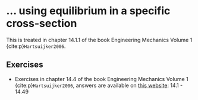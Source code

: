 # ... using equilibrium in a specific cross-section

This is treated in chapter 14.1.1 of the book Engineering Mechanics Volume 1 {cite:p}`Hartsuijker2006`.

## Exercises
- Exercises in chapter 14.4 of the book Engineering Mechanics Volume 1 {cite:p}`Hartsuijker2006`, answers are available on [this website](https://icozct.tudelft.nl/TUD_CT/bookanswers/vol1/Chapter14/): 14.1 - 14.49